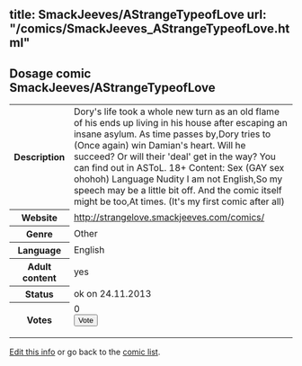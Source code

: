 title: SmackJeeves/AStrangeTypeofLove
url: "/comics/SmackJeeves_AStrangeTypeofLove.html"
---
Dosage comic SmackJeeves/AStrangeTypeofLove
-----------------------------------------

<p id="msg"></p>
<script type="text/javascript">
if (window.location.search === '?edit_info_mail=sent_ok') {
  var elem = document.getElementById("msg");
  elem.innerHTML = 'Edited information sucessfully sent for review, which is usually done daily. Thanks!';
  elem.className = 'ok';
}
</script>
<table class="comicinfo">
<tr>
<th>Description</th><td>Dory's life took a whole new turn as an old flame of his ends up living in his house after escaping an insane asylum. As time passes by,Dory tries to (Once again) win Damian's heart. Will he succeed? Or will their 'deal' get in the way? You can find out in ASToL. 18+ Content: Sex (GAY sex ohohoh) Language Nudity I am not English,So my speech may be a little bit off. And the comic itself might be too,At times. (It's my first comic after all)</td>
</tr>
<tr>
<th>Website</th><td><a href="http://strangelove.smackjeeves.com/comics/">http://strangelove.smackjeeves.com/comics/</a></td>
</tr>
<tr>
<th>Genre</th><td>Other</td>
</tr>
<tr>
<th>Language</th><td>English</td>
</tr>
<tr>
<th>Adult content</th><td>yes</td>
</tr>
<tr>
<th>Status</th><td>ok on 24.11.2013</td>
</tr>
<tr>
<th>Votes</th><td>0
<form action="http://gaecounter.appspot.com/count/" method="POST">
<input name="name" type="hidden" value="SmackJeeves_AStrangeTypeofLove"/>
<input name="uid" type="hidden" id="voteuid" value=""/>
<input type="submit" value="Vote"/>
</form>
</td>
</tr>
</table>
<script type="text/javascript">
var ua = navigator.userAgent;
document.getElementById("voteuid").value = ua.replace(/[^a-zA-Z0-9\._:]/g , "_");;
</script>

[Edit this info](SmackJeeves_AStrangeTypeofLove_edit.html) or go back to the [comic list](../comic-index.html).
